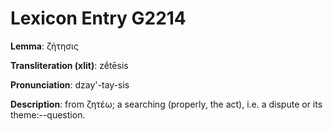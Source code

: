 # Lexicon Entry G2214

**Lemma**: ζήτησις

**Transliteration (xlit)**: zḗtēsis

**Pronunciation**: dzay'-tay-sis

**Description**:
from ζητέω; a searching (properly, the act), i.e. a dispute or its theme:--question.
